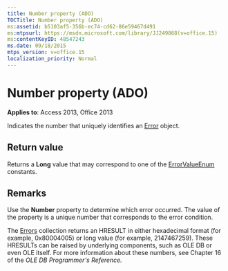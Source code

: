 ```yaml
---
title: Number property (ADO)
TOCTitle: Number property (ADO)
ms:assetid: b5103af5-356b-ec74-cd62-86e59467d491
ms:mtpsurl: https://msdn.microsoft.com/library/JJ249868(v=office.15)
ms:contentKeyID: 48547243
ms.date: 09/18/2015
mtps_version: v=office.15
localization_priority: Normal
---
```


# Number property (ADO)


**Applies to**: Access 2013, Office 2013

Indicates the number that uniquely identifies an [Error](error-object-ado.md) object.

## Return value

Returns a **Long** value that may correspond to one of the [ErrorValueEnum](errorvalueenum.md) constants.

## Remarks

Use the **Number** property to determine which error occurred. The value of the property is a unique number that corresponds to the error condition.

The [Errors](errors-collection-ado.md) collection returns an HRESULT in either hexadecimal format (for example, 0x80004005) or long value (for example, 2147467259). These HRESULTs can be raised by underlying components, such as OLE DB or even OLE itself. For more information about these numbers, see Chapter 16 of the *OLE DB Programmer's Reference.*

